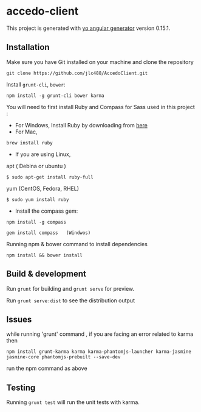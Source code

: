 # accedo-client

This project is generated with [yo angular generator](https://github.com/yeoman/generator-angular)
version 0.15.1.

## Installation

Make sure you have Git installed on your machine and clone the repository

```
git clone https://github.com/jlc488/AccedoClient.git
```

Install  `grunt-cli`, `bower`:
```
npm install -g grunt-cli bower karma
```

You will need to first install Ruby and Compass for Sass used in this project :
- For Windows, Install Ruby by downloading from [here](http://rubyinstaller.org/downloads/)
- For Mac,
```
brew install ruby
```

- If you are using Linux,

apt ( Debina or ubuntu )
```
$ sudo apt-get install ruby-full
```
yum (CentOS, Fedora, RHEL)
```
$ sudo yum install ruby
```

- Install the compass gem:
```
npm install -g compass
```
```
gem install compass   (Windwos)
```

Running npm & bower command to install dependencies
```
npm install && bower install
```

## Build & development

Run `grunt` for building and `grunt serve` for preview.

Run `grunt serve:dist` to see the distribution output

## Issues

while running 'grunt' command , if you are facing an error related to karma then

```
npm install grunt-karma karma karma-phantomjs-launcher karma-jasmine jasmine-core phantomjs-prebuilt --save-dev
```
run the npm command as above



## Testing

Running `grunt test` will run the unit tests with karma.
